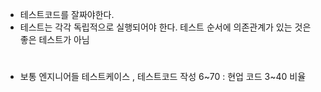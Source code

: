 - 테스트코드를 잘짜야한다. 
- 테스트는 각각 독립적으로 실행되어야 한다. 테스트 순서에 의존관계가 있는 것은 좋은 테스트가 아님

#
- 보통 엔지니어들 테스트케이스 , 테스트코드 작성 6~70 : 현업 코드 3~40 비율 
